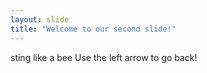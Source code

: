 ```yaml
---
layout: slide
title: "Welcome to our second slide!"
---
```

sting like a bee
Use the left arrow to go back!
